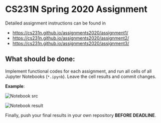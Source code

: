 # CS231N Spring 2020 Assignment

Detailed assignment instructions can be found in 
* https://cs231n.github.io/assignments2020/assignment1/
* https://cs231n.github.io/assignments2020/assignment2/
* https://cs231n.github.io/assignments2020/assignment3/

## What should be done:

Implement functional codes for each assignment, and run all cells of all Jupyter Notebooks (`*.ipynb`). Leave the cell results and commit changes.

**Example**:

![Notebook src](https://i.loli.net/2020/09/06/9XvWCgwNMYc2k7K.png)

![Notebook result](https://i.loli.net/2020/09/06/kTErctOKCxIn5wi.png)

Finally, push your final results in your own repository **BEFORE DEADLINE**.
